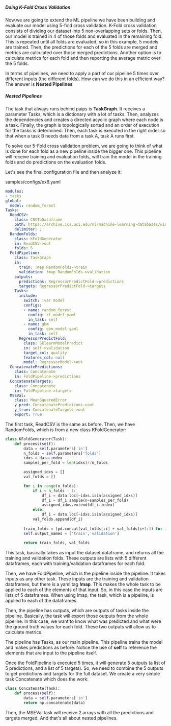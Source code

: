 ##### Doing K-Fold Cross Validation

Now,we are going to extend the ML pipeline we have been building and evaluate our model using 5-fold cross validation.
K-Fold cross validation consists of dividing our dataset into 5 non-overlapping sets or folds. Then, our model is trained in 4 of those folds and evaluated in the remaining fold. This is repeated until all folds are evaluated, so in this example, 5 models are trained. Then, the predictions for each of the 5 folds are merged and metrics are calculated over those merged predictions. Another option is to calculate metrics for each fold and then reporting the average metric over the 5 folds.

In terms of pipelines, we need to apply a part of our pipeline 5 times over different inputs (the different folds). How can we do this in an efficient way?
The answer is **Nested Pipelines**

##### Nested Pipelines

The task that always runs behind paips is **TaskGraph**. It receives a parameter Tasks, which is a dictionary with a lot of tasks. Then, analyzes the dependencies and creates a directed acyclic graph where each node is a task. Finally, the graph is topologically sorted and an order of execution for the tasks is determined. Then, each task is executed in the right order so that when a task B needs data from a task A, task A runs first.

To solve our 5-Fold cross validation problem, we are going to think of what is done for each fold as a new pipeline inside the bigger one.
This pipeline will receive training and evaluation folds, will train the model in the training folds and do predictions on the evaluation folds.

Let's see the final configuration file and then analyze it:

samples/configs/ex6.yaml

```yaml
modules:
- tasks
global:
  model: random_forest
Tasks:
  ReadCSV:
    class: CSVToDataframe
    path: https://archive.ics.uci.edu/ml/machine-learning-databases/wine-quality/winequality-red.csv
    delimiter: ;
  RandomFolds:
    class: KFoldGenerator
    in: ReadCSV->out
    folds: 5
  FoldPipeline:
    class: TaskGraph
    in:
      train: !map RandomFolds->train
      validation: !map RandomFolds->validation
    outputs:
      predictions: RegressorPredictFold->predictions
      targets: RegressorPredictFold->targets
    Tasks:
      include:
        switch: !var model
        configs:
        - name: random_forest
          config: rf_model.yaml
          in_task: self
        - name: gbm
          config: gbm_model.yaml
          in_task: self
      RegressorPredictFold:
        class: SklearnModelPredict
        in: self->validation
        target_col: quality
        features_col: null
        model: RegressorModel->out
  ConcatenatePredictions:
    class: Concatenate
    in: FoldPipeline->predictions
  ConcatenateTargets:
    class: Concatenate
    in: FoldPipeline->targets
  MSEVal:
    class: MeanSquaredError
    y_pred: ConcatenatePredictions->out
    y_true: ConcatenateTargets->out
    export: True
```

The first task, ReadCSV is the same as before. Then, we have RandomFolds, which is from a new class KFoldGenerator:

```python
class KFoldGenerator(Task):
    def process(self):
        data = self.parameters['in']
        n_folds = self.parameters['folds']
        idxs = data.index
        samples_per_fold = len(idxs)//n_folds

        assigned_idxs = []
        val_folds = []

        for i in range(n_folds):
            if i < n_folds - 1:
                df_i = data.loc[~idxs.isin(assigned_idxs)]
                df_i = df_i.sample(n=samples_per_fold)
                assigned_idxs.extend(df_i.index)
            else:
                df_i = data.loc[~idxs.isin(assigned_idxs)]
            val_folds.append(df_i)
        
        train_folds = [pd.concat(val_folds[:i] + val_folds[i+1:]) for i in range(n_folds)]
        self.output_names = ['train','validation']
        
        return train_folds, val_folds
```

This task, basically takes as input the dataset dataframe, and returns all the training and validation folds. These outputs are lists with 5 different dataframes, each with training/validation dataframes for each fold.

Then, we have FoldPipeline, which is the pipeline inside the pipeline. It takes inputs as any other task. These inputs are the training and validation dataframes, but there is a yaml tag **!map**. This makes the whole task to be applied to each of the elements of that input. So, in this case the inputs are lists of 5 dataframes. When using !map, the task, which is a pipeline, is applied to each of the dataframes. 

Then, the pipeline has outputs, which are outputs of tasks inside the pipeline. Basically, the task will export those outputs from the whole pipeline. In this case, we want to know what was predicted and what were the ground truth values for each fold. These two outputs will allow us to calculate metrics.

The pipeline has Tasks, as our main pipeline. This pipeline trains the model and makes predictions as before. Notice the use of **self** to reference the elements that are input to the pipeline itself.

Once the FoldPipeline is executed 5 times, it will generate 5 outputs (a list of 5 predictions, and a list of 5 targets). So, we need to combine the 5 outputs to get predictions and targets for the full dataset. We create a very simple task Concatenate which does the work:

```python
class Concatenate(Task):
    def process(self):
        data = self.parameters['in']
        return np.concatenate(data)
```

Then, the MSEVal task will receive 2 arrays with all the predictions and targets merged. And that's all about nested pipelines.


